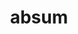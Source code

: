 ---
title: absum
meaning: to be away
ch: eleven
pos: verb
inf: abesse
infend: abesse
conjugation: irregular
f1: yes
f: yes
---
